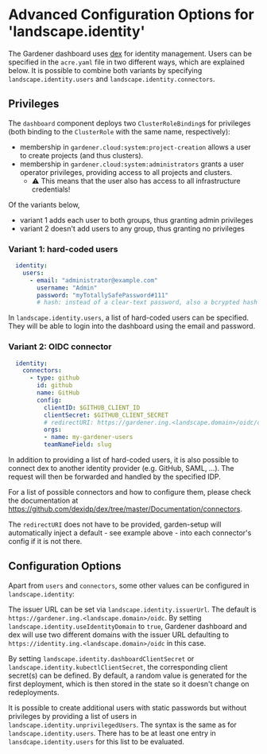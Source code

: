 # Advanced Configuration Options for 'landscape.identity'

The Gardener dashboard uses [dex](https://github.com/dexidp/dex) for identity management. Users can be specified in the `acre.yaml` file in two different ways, which are explained below. It is possible to combine both variants by specifying `landscape.identity.users` and `landscape.identity.connectors`.

## Privileges

The `dashboard` component deploys two `ClusterRoleBinding`s for privileges (both binding to the `ClusterRole` with the same name, respectively):
- membership in `gardener.cloud:system:project-creation` allows a user to create projects (and thus clusters).
- membership in `gardener.cloud:system:administrators` grants a user operator privileges, providing access to all projects and clusters.
  - :warning: This means that the user also has access to all infrastructure credentials!

Of the variants below,
- variant 1 adds each user to both groups, thus granting admin privileges
- variant 2 doesn't add users to any group, thus granting no privileges

### Variant 1: hard-coded users
```yaml
  identity:
    users:
      - email: "administrator@example.com"
        username: "Admin"
        password: "myTotallySafePassword#111"
        # hash: instead of a clear-text password, also a bcrypted hash is possible
```
In `landscape.identity.users`, a list of hard-coded users can be specified. They will be able to login into the dashboard using the email and password. 


### Variant 2: OIDC connector
```yaml
  identity:
    connectors:
      - type: github
        id: github
        name: GitHub
        config:
          clientID: $GITHUB_CLIENT_ID
          clientSecret: $GITHUB_CLIENT_SECRET
          # redirectURI: https://gardener.ing.<landscape.domain>/oidc/callback
          orgs:
          - name: my-gardener-users
          teamNameField: slug
```
In addition to providing a list of hard-coded users, it is also possible to connect dex to another identity provider (e.g. GitHub, SAML, ...). The request will then be forwarded and handled by the specified IDP.

For a list of possible connectors and how to configure them, please check the documentation at https://github.com/dexidp/dex/tree/master/Documentation/connectors.

The `redirectURI` does not have to be provided, garden-setup will automatically inject a default - see example above - into each connector's config if it is not there.


## Configuration Options

Apart from `users` and `connectors`, some other values can be configured in `landscape.identity`:

The issuer URL can be set via `landscape.identity.issuerUrl`. The default is `https://gardener.ing.<landscape.domain>/oidc`. By setting `landscape.identity.useIdentityDomain` to `true`, Gardener dashboard and dex will use two different domains with the issuer URL defaulting to `https://identity.ing.<landscape.domain>/oidc` in this case.

By setting `landscape.identity.dashboardClientSecret` or `landscape.identity.kubectlClientSecret`, the corresponding client secret(s) can be defined. By default, a random value is generated for the first deployment, which is then stored in the state so it doesn't change on redeployments.

It is possible to create additional users with static passwords but without privileges by providing a list of users in `landscape.identity.unprivilegedUsers`. The syntax is the same as for `landscape.identity.users`. There has to be at least one entry in `lansdcape.identity.users` for this list to be evaluated.